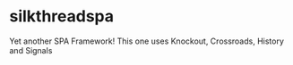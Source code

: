 silkthreadspa
=============

Yet another SPA Framework! This one uses Knockout, Crossroads, History and Signals
